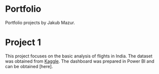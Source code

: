 # Portfolio
Portfolio projects by Jakub Mazur.

# Project 1 
This project focuses on the basic analysis of flights in India. The dataset was obtained from [Kaggle](https://www.kaggle.com/datasets/rohitgrewal/airlines-flights-data).
The dashboard was prepared in Power BI and can be obtained [here].
